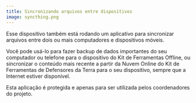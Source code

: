 ```yaml
---
title: Sincronizando arquivos entre dispositivos
image: syncthing.png
---
```


Esse dispositivo também está rodando um aplicativo para sincronizar arquivos entre dois ou mais computadores e dispositivos móveis.

<app-button :color="true" target="_self" link="apps/syncthing" text="Baixar Syncthing"></app-button>

<app-button localurl=":8082" text="Use Syncthing"></app-button>

Você pode usá-lo para fazer backup de dados importantes do seu computador ou telefone para o dispositivo do Kit de Ferramentas Offline, ou sincronizar o conteúdo mais recente a partir da <app-button :inline="true" localurl=":8086/all/https://docs.earthdefenderstoolkit.com/support-team/online-cloud">Nuvem Online do Kit de Ferramentas de Defensores da Terra
</app-button> para o seu dispositivo, sempre que a Internet estiver disponível.

Esta aplicação é protegida e apenas para ser utilizada pelos coordenadores do projeto.

<app-button localurl=":8086/all/https://docs.earthdefenderstoolkit.com/device-usage/bundled-applications/content-syncronization" text="Leia documentação"></app-button>
